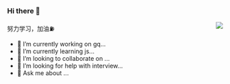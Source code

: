 ### Hi there 👋
<img src="https://github-readme-stats.vercel.app/api?username=muyudou&show_icons=true&icon_color=0366d6&text_color=24292e&bg_color=ffffff&hide_title=true&count_private=true&include_all_commits=true" style="float:right"/>

努力学习，加油⛽️

- 🔭 I’m currently working on gq...
- 🌱 I’m currently learning js...
- 👯 I’m looking to collaborate on ...
- 🤔 I’m looking for help with interview...
- 💬 Ask me about ...

<!--
**muyudou/muyudou** is a ✨ _special_ ✨ repository because its `README.md` (this file) appears on your GitHub profile.

Here are some ideas to get you started:

- 🔭 I’m currently working on gq...
- 🌱 I’m currently learning js...
- 👯 I’m looking to collaborate on ...
- 🤔 I’m looking for help with interview...
- 💬 Ask me about ...

-->

